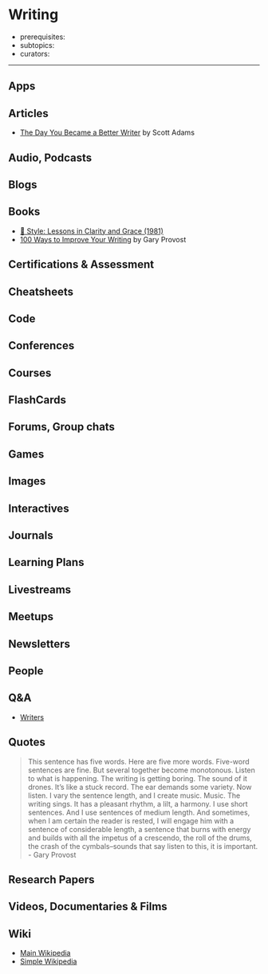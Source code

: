 # Writing

- prerequisites:
- subtopics:
- curators:

------

## Apps

## Articles

- [The Day You Became a Better Writer](https://blog.dilbert.com/2015/08/22/the-day-you-became-a-better-writer-2nd-look/) by Scott Adams

## Audio, Podcasts

## Blogs

## Books

- [📕 Style: Lessons in Clarity and Grace (1981)](https://www.goodreads.com/book/show/6966800)
- [100 Ways to Improve Your Writing](https://www.goodreads.com/book/show/702619.100_Ways_to_Improve_Your_Writing) by Gary Provost

## Certifications & Assessment

## Cheatsheets

## Code

## Conferences

## Courses

## FlashCards

## Forums, Group chats

## Games

## Images

## Interactives

## Journals

## Learning Plans

## Livestreams

## Meetups

## Newsletters

## People

## Q&A

- [Writers](http://writers.stackexchange.com)

## Quotes

> This sentence has five words. Here are five more words. Five-word sentences are fine. But several together become monotonous. Listen to what is happening. The writing is getting boring. The sound of it drones. It’s like a stuck record. The ear demands some variety. Now listen. I vary the sentence length, and I create music. Music. The writing sings. It has a pleasant rhythm, a lilt, a harmony. I use short sentences. And I use sentences of medium length. And sometimes, when I am certain the reader is rested, I will engage him with a sentence of considerable length, a sentence that burns with energy and builds with all the impetus of a crescendo, the roll of the drums, the crash of the cymbals–sounds that say listen to this, it is important. - Gary Provost

## Research Papers

## Videos, Documentaries & Films

## Wiki

- [Main Wikipedia](https://en.wikipedia.org/wiki/Writing)
- [Simple Wikipedia](https://simple.wikipedia.org/wiki/Writing)
